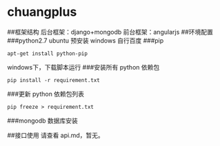 # chuangplus
##框架结构
后台框架：django+mongodb
前台框架：angularjs
##环境配置
###python2.7
ubuntu 预安装  windows 自行百度
###pip
```
apt-get install python-pip
```
windows下，下载脚本运行
###安装所有 python 依赖包
```
pip install -r requirement.txt
```
###更新 python 依赖包列表
```
pip freeze > requirement.txt
```
###mongodb
数据库安装

##接口使用
请查看 api.md，暂无。
